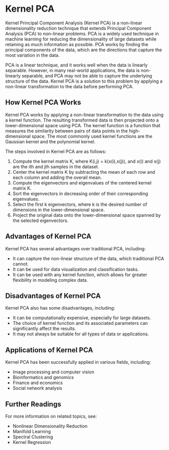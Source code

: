 # Kernel PCA

Kernel Principal Component Analysis (Kernel PCA) is a non-linear dimensionality reduction technique that extends Principal Component Analysis (PCA) to non-linear problems. PCA is a widely used technique in machine learning for reducing the dimensionality of large datasets while retaining as much information as possible. PCA works by finding the principal components of the data, which are the directions that capture the most variation in the data.

PCA is a linear technique, and it works well when the data is linearly separable. However, in many real-world applications, the data is non-linearly separable, and PCA may not be able to capture the underlying structure of the data. Kernel PCA is a solution to this problem by applying a non-linear transformation to the data before performing PCA.

## How Kernel PCA Works

Kernel PCA works by applying a non-linear transformation to the data using a kernel function. The resulting transformed data is then projected onto a lower-dimensional space using PCA. The kernel function is a function that measures the similarity between pairs of data points in the high-dimensional space. The most commonly used kernel functions are the Gaussian kernel and the polynomial kernel.

The steps involved in Kernel PCA are as follows:

1. Compute the kernel matrix K, where K(i,j) = k(x(i),x(j)), and x(i) and x(j) are the ith and jth samples in the dataset.
2. Center the kernel matrix K by subtracting the mean of each row and each column and adding the overall mean.
3. Compute the eigenvectors and eigenvalues of the centered kernel matrix K.
4. Sort the eigenvectors in decreasing order of their corresponding eigenvalues.
5. Select the first k eigenvectors, where k is the desired number of dimensions in the lower-dimensional space.
6. Project the original data onto the lower-dimensional space spanned by the selected eigenvectors.

## Advantages of Kernel PCA

Kernel PCA has several advantages over traditional PCA, including:

- It can capture the non-linear structure of the data, which traditional PCA cannot.
- It can be used for data visualization and classification tasks.
- It can be used with any kernel function, which allows for greater flexibility in modeling complex data.

## Disadvantages of Kernel PCA

Kernel PCA also has some disadvantages, including:

- It can be computationally expensive, especially for large datasets.
- The choice of kernel function and its associated parameters can significantly affect the results.
- It may not always be suitable for all types of data or applications.

## Applications of Kernel PCA

Kernel PCA has been successfully applied in various fields, including:

- Image processing and computer vision
- Bioinformatics and genomics
- Finance and economics
- Social network analysis

## Further Readings

For more information on related topics, see:

- Nonlinear Dimensionality Reduction
- Manifold Learning
- Spectral Clustering
- Kernel Regression
